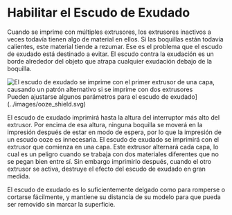 Habilitar el Escudo de Exudado
====
Cuando se imprime con múltiples extrusores, los extrusores inactivos a veces todavía tienen algo de material en ellos. Si las boquillas están todavía calientes, este material tiende a rezumar. Ese es el problema que el escudo de exudado está destinado a evitar. El escudo contra la exudación es un borde alrededor del objeto que atrapa cualquier exudación debajo de la boquilla.

<!--screenshot {
"image_path": "ooze_shield.png",
"models": [
    {
        "script": "rocket_dual.scad",
        "scad_params": ["extruder=0"],
        "object_settings": {
            "extruder_nr": 0
        },
        "transformation": ["scale(0.5)"]
    },
    {
        "script": "rocket_dual.scad",
        "scad_params": ["extruder=1"],
        "object_settings": {
            "extruder_nr": 1
        },
        "transformation": ["scale(0.5)"]
    }
],
"camera_position": [-62, 102, 87],
"settings": {
    "ooze_shield_enabled": true,
    "layer_height": 0.2,
    "line_width": 0.6
},
"colour_scheme": "material_colour",
"colours": 64
}-->
![El escudo de exudado se imprime con el primer extrusor de una capa, causando un patrón alternativo si se imprime con dos extrusores](../images/ooze_shield.png)
Pueden ajustarse algunos parámetros para el escudo de exudado](../images/ooze_shield.svg)

El escudo de exudado imprimirá hasta la altura del interruptor más alto del extrusor. Por encima de esa altura, ninguna boquilla se moverá en la impresión después de estar en modo de espera, por lo que la impresión de un escudo ooze es innecesaria. El escudo de exudado se imprimirá con el extrusor que comienza en una capa. Este extrusor alternará cada capa, lo cual es un peligro cuando se trabaja con dos materiales diferentes que no se pegan bien entre sí. Sin embargo imprimirlo después, cuando el otro extrusor se activa, destruye el efecto del escudo de exudado en gran medida.

El escudo de exudado es lo suficientemente delgado como para romperse o cortarse fácilmente, y mantiene su distancia de su modelo para que pueda ser removido sin marcar la superficie.